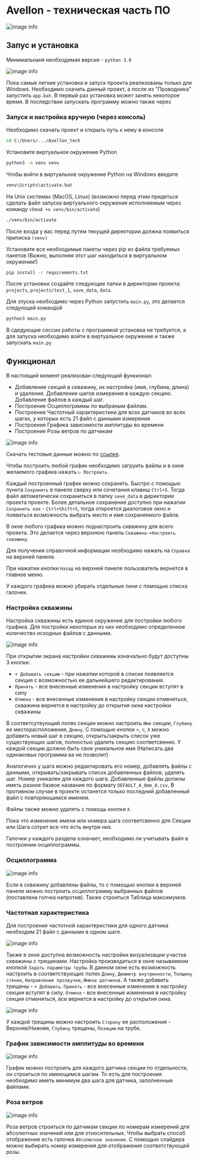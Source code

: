 # Avellon - техническая часть ПО 

![image info](https://github.com/Kostyak7/Avellon_tech/blob/main/resource/img/logo.png)

## Запус и установка

Минимальнаня необходимая версия - `python 3.8`

![image info](https://github.com/Kostyak7/Avellon_tech/blob/main/resource/img/appbat.png)

Пока самые легкие установка и запуск проекта реализованы только для Windows.
Необходимо скачать данный проект, а после из "Проводника" запустить `app.bat`.
В первый раз установка может занять некоторое время. В последствии запускать
программу можно также через 

### Запуск и настройка вручную (через консоль)

Необходимо скачать проект и открыть путь к нему в консоле
```bash
cd C:/Users/.../Avellon_tech
```
Установите виртуальное окружение Python
```bash
python3 -m venv venv
```
Чтобы войти в виртуальное окружение Python на Windows введите
```bash
venv\Scripts\activate.bat
```
На Unix системах (MacOS, Linux) 
(возможно перед этим придеться сделать файл запуска 
виртуального окружения исполняемым через команду `chmod +x venv/bin/activate`)
```bash
./venv/bin/activate
```
После входа у вас перед путем текущей директории должна появиться
приписка `(venv)`

Установите все необходимые пакеты через pip из файла требуемых пакетов 
(Важно, выполняя этот шаг находиться в виртуальном окружении!)
```bash
pip install -r requirements.txt
```
После установки создайте следующие папки в дириктории проекта:
`projects`, `projects/test_1`, `save_data`, `data`.

Для зпуска необходимо через Python запустить `main.py`, это делается следующей командой
```bash
python3 main.py
```
В сдедующие сессии работы с программой установка не требуется, 
а для запуска необходимо войти в виртуальное окружение и также запускать `main.py`  

## Функционал
В настоящий момент реализован следующий функионал:
* Добавление секций в скважину, их настройка (имя, глубина, длина) и удаление. Добавление шагов измерения в каждую секцию. Добавление файлов в каждый шаг.
* Построение Осциллограммы по выбраным файлам.
* Построение Частотный характеристики для всех датчиков во всех шагах, у которых есть 21 файл с данными измерения
* Построение Графика зависимости амплитуды во времени
* Построение Розы ветров по датчикам

![image info](https://github.com/Kostyak7/Avellon_tech/blob/main/resource/img/main_menu.png)

Скачать тестовые данные можно по [ссылке](https://drive.google.com/file/d/1j_6-RZMyNiTh0wSIMSseCACk957Fua5j/view?usp=sharing).

Чтобы построить любой график необходимо загруить файлы и в окне желаемого графика нажать `▷ Построить`. 

Каждый построенный график можно сохранить. Быстро с помощью пункта `Сохранить` в панеле сверху или сочетания клавиш `Ctrl+S`. 
Тогда файл автоматически сохраниться в папку `save_data` в дириктории проекта проекте.
Более детальное сохранение доступно при нажатии `Сохранить как` - `Ctrl+Shift+S`, тогда откроется диалоговое окно 
и появиться возможность выбрать место и имя сохраняемого файла.

В окне любого графика можно поднастроить скважину для всего проекта. Это делается через верхнюю панель `Скважина->Настроить скважину`.

Для получения справочной информации необходимо нажать на `Справка` на верхней панеле.

При нажатии кнопки `Назад` на верхней панеле пользователь вернется в главное меню.

У каждого графика можно убирать отдельные лини с помощью списка галочек.

### Настройка скважины
Настройка скважины есть единое окружение для постройки любого графика.
Для постройки некоторых из них необходимо определенное количество исходных файлов с данными.

![image info](https://github.com/Kostyak7/Avellon_tech/blob/main/resource/img/section_menu.png)

При открытии экрана настройки скважины изначально будут доступны 3 кнопки:
* `+ Добавить секцию` - при нажатии которой в списке появляется секция с возможностью ее дальнейшего редактирования.
* `Принять` - все внесенные изменения в настройку секции вступят в силу
* `Отмена` -  все внесенные изменения в настройку секции отменяться, скважина вернется в настройку до открытия окна настройки скважины

В соответсутвующий полях секции можно настроить `Имя` секции, `Глубину` ее месторасположения, `Длину`.
С помощью кнопок `+`, `▽`, `Х` можно добавить новый шаг в секцию,
открыть/закрыть список уже существующих шагов, полностью удалить секцию соответсвенно. У каждой секции должно быть свое уникальное имя 
(Написать два одинаковых программа ва не позволит)

Аналогично у шага можно редактировать его номер, добавлять файлы с данными, открывать/закрывать список добавленных файлов,
удалять шаг. Номер уникален для каждого шага. Добавленные файлы должны иметь разное базвое название по формату `DEFAULT_A_0mm_0.csv`,
В противном случае в проекте останется только последний добавленный файл с повторяющимся именем.

Файлы также можно удалять с помощь кнопки `Х`. 

Пока что изменение имени или номера шага соответсвенно для Секции или Шага сотрет все что есть внутри них.

Галочки у каждого раздела означает, необходимо ли учитывать файл в построении осциллограммы.

### Осциллограмма
![image info](https://github.com/Kostyak7/Avellon_tech/blob/main/resource/img/oscilloscope.png)

Если в скважину добавлены файлы, то с помощью кнопки в верхней панеле
можно построить осциллограмму выбранных файлов (поставлена голчка напротив).
Также строиться Таблица максимумов.

### Частотная характеристика
Для построения частотной характеристики для одного датчика необходим 21 файл с данными в одном шаге.

![image info](https://github.com/Kostyak7/Avellon_tech/blob/main/resource/img/frequency.png)

Также в окне доступна возможность настройки визуализации участка скважины с трещинами.
Настройка производиться в окне называемом кнопкой `Задать параметры трубы`. 
В данном окне есть возможность настроить в соответствующих полях `Длину`, `Диаметр внутренности`, `Толщину стенок`,
`Направление прозвучки`, `Имена датчиков`. А также добавить трещены - `+ Добавить`. `Принять` - все внесенные изменения в настройку секции вступят в силу.
`Отмена` -  все внесенные изменения в настройку секция отменяться, все вернется в настройку до открытия окна.

![image info](https://github.com/Kostyak7/Avellon_tech/blob/main/resource/img/crack_menu.png)

У каждой трещины можно настроить `Cторону` ее расположения - Верхняя/Нижняя, `Глубину` трещены, `Позицию` на трубе.

 
### График зависимости амплитуды во времени
![image info](https://github.com/Kostyak7/Avellon_tech/blob/main/resource/img/amplitude.png)

График можно построить для каждого датчика секции по отдельности, он строиться по имеющимся шагам.
То есть для построения необходимо иметь минимум два шага для датчика, заполненные файлами. 

### Роза ветров
![image info](https://github.com/Kostyak7/Avellon_tech/blob/main/resource/img/windrose.png)

Роза ветров строиться по датчикам секции по номерам измерений для абсолютных значений или для относительных.
Чтобы выбрать способ отображение есть галочка `Абсолютное значение`.
С помощью слайдера можно выбирать номер измерения для отображения соответствующей розы.

